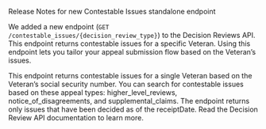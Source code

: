 Release Notes for new Contestable Issues standalone endpoint

We added a new endpoint (`GET /contestable_issues/{decision_review_type}`) to the Decision Reviews API. This endpoint returns contestable issues for a specific Veteran. Using this endpoint lets you tailor your appeal submission flow based on the Veteran’s issues. 

This endpoint returns contestable issues for a single Veteran based on the Veteran’s social security number.
You can search for contestable issues based on these appeal types: higher_level_reviews, notice_of_disagreements, and supplemental_claims. 
The endpoint returns only issues that have been decided as of the receiptDate. 
Read the Decision Review API documentation to learn more.

